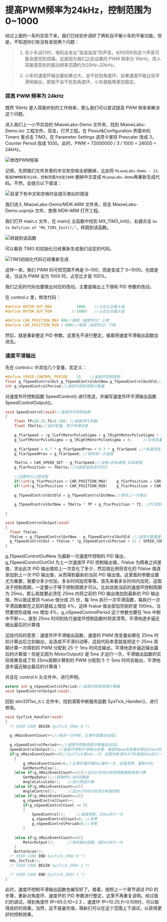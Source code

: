 # 提高PWM频率为24kHz，控制范围为0~1000

经过上面的一系列实验下来，我们已经初步调好了两轮自平衡小车的平衡功能。但是，不知道你们有没有发现两个问题：

> 1. 在小车运行时，电机会发出“滋滋滋滋”的声音，长时间听到这个声音可能会感觉到烦躁。这是因为我们之前设置的 PWM 频率为 10kHz，而人耳能感受到的振动频率范围约为20Hz~20kHz。

> 2. 小车的速度环输出量如果过大，会干扰到角度环。如果速度环能比较平滑地输出，那就不会干扰到角度环，小车就能够更加稳定。

### 提高 PWM 频率为 24kHz

既然 10kHz 是人耳能听到的工作频率，那么我们可以尝试提高 PWM 频率来解决这个问题。

进入我们上一小节实验的 MiaowLabs-Demo 文件夹，找到 MiaowLabs-Demo.ioc 工程文件，双击，打开工程。在 Pinout&Configuration 界面中的 Timers 里点击 TIM3，在 Parameter Settings 选项卡里将 Prescaler 改成 3，Counter Period 改成 1000。此时，PWM = 72000000 / 3 / 1000 = 24000 = 24kHz。 

![修改PWM频率](/img/2019-09-02_202052.png)

记得，先把我们文件夹里的中文和空格全部删掉，比如将 `MiaowLabs-Demo - 13、提高PWM频率为24k，控制范围为0至1000` 删掉中文变成 `MiaowLabs-Demo`再重新生成代码。不然，会提示以下错误：

![目录下有中文和空格时会提示类似的错误](/img/2019-09-02_203208.png)

我们进入 MiaowLabs-Demo/MDK-ARM 文件夹，双击 MiaowLabs-Demo.uvprojx 文件，使用 MDK-ARM 打开工程。

我们打开 main.c 文件，在 main() 主函数中找到 MX_TIM3_Init()，右键点击 `Go to Defition of "MX_TIM3_Init();"`，转跳到该函数。

![转跳到该函数](/img/2019-09-02_204538.png)

可以看到 TIM3 的初始化已经重新生成我们设定的代码。

![TIM3初始化代码已经重新生成](/img/2019-09-02_204734.png)

这样一来，我们 PWM 的可控范围不再是 0~100，而是变成了 0~1000。也就是说，当设为 PWM 设为 1000 时，占空比才是 100%。

我们之前的代码也要做出对应的改动。主要是输出上下限和 PID 参数的改动。

在 control.c 里，修改代码：

```c
#define MOTOR_OUT_MAX           1000	//占空比正最大值
#define MOTOR_OUT_MIN         (-1000)   //占空比负最大值
```

```c
#define CAR_POSITION_MAX 900//路程（速度积分）上限
#define CAR_POSITION_MIN (-900)//路程（速度积分）下限
```

然后，就是重新整定 PID 参数。这里先不进行整定，接着把速度平滑输出函数加进去。

### 速度平滑输出

先在 control.c 中添加几个变量、宏定义：

```c
#define SPEED_CONTROL_PERIOD	25	  //速度环控制周期
float g_fSpeedControlOut,g_fSpeedControlOutNew,g_fSpeedControlOutOld;//速度环输出
int g_nSpeedControlPeriod;//速度环控制周期计算量
```

对速度外环控制函数 SpeedControl() 进行改造，并编写速度外环平滑输出函数 SpeedControlOutput()。

```c
void SpeedControl(void)//速度外环控制函数
{
  	float fP=10.25,fI=0.108; //速度环PI参数，	
	float fDelta;//临时变量，用于存储误差
	
	g_fCarSpeed = (g_lLeftMotorPulseSigma + g_lRightMotorPulseSigma ) / 2;//左轮和右轮的速度平均值等于小车速度
    g_lLeftMotorPulseSigma = g_lRightMotorPulseSigma = 0;	  //全局变量，注意及时清零
    	
	g_fCarSpeed = 0.7 * g_fCarSpeedPrev + 0.3 * g_fCarSpeed ;//低通滤波，使速度更平滑
	g_fCarSpeedPrev = g_fCarSpeed; //保存前一次速度  

	fDelta = CAR_SPEED_SET - g_fCarSpeed;//误差=目标速度-实际速度  
    g_fCarPosition += fDelta;//对速度误差进行积分   
	
    //设置积分上限设限
	if((int)g_fCarPosition > CAR_POSITION_MAX)    g_fCarPosition = CAR_POSITION_MAX;
	if((int)g_fCarPosition < CAR_POSITION_MIN)    g_fCarPosition = CAR_POSITION_MIN;
	
    g_fSpeedControlOutOld = g_fSpeedControlOutNew;//保存上一次输出
    
    g_fSpeedControlOutNew = fDelta * fP + g_fCarPosition * fI; //PI控制器，输出=误差*P+误差积分*I
    
}

void SpeedControlOutput(void)
{
  float fValue;
  fValue = g_fSpeedControlOutNew - g_fSpeedControlOutOld ;//速度计算量差值=本次速度计算量-上次速度计算量
  g_fSpeedControlOut = fValue * (g_nSpeedControlPeriod + 1) / SPEED_CONTROL_PERIOD + g_fSpeedControlOutOld;//速度计算量差值* 
}
```
g_fSpeedControlOutNew 为最新一次速度环控制的 PID 输出， g_fSpeedControlOutOld 为上一次速度环 PID 控制输出值，fValue 为两者之间差值，求出此次 PID 输出值较上一次变化了多少，然后按比例将变化的 fValue 值逐渐加到上一次 PID 输出值，从而得到最新的当前 PID 输出值。这里面的参数设置尤为重要，我要分多少份加，多长时间加完等等。首先来看多长时间内加完，这取决于控制周期，一定要小于等于控制周期才可以。比如说我当前的速度环控制周期为 25ms，那么我就要必须在 25ms 内将之前的 PID 输出值加到最新的 PID 输出值，所以我这里将 fvalue 值分成 25 份，每 1ms 执行一次平滑函数，每执行一次平滑函数都在之前的基础上增加 4%，这样 fvalue 值全部加完刚好是 100ms，当然要想形成每 ms 增加 4%，g_nSpeedControlPeriod 这个参数也要在 1ms 中断中不断++，直到 25ms 时间到执行速度环控制函数时将其清零。平滑地逐步逼近输出最后的计算值

这段代码的意思：速度外环平滑输出函数，速度的 PWM 改变量如果在 25ms 时刻计算出后立刻输出，会造成不平滑抖动等，这段代码本意就是把这个 25ms 周期计算一次得到的 PWM 分配到 25 个 1ms 时间去输出，平滑地逐步逼近输出最后的计算值！但是又因为 MotorOutput() 是 5ms 才运行一次，平滑输出函数的实际效果变成了将 25ms周期计算到的 PWM 分配到 5 个 5ms 时间去输出，平滑地逐步逼近输出最后的计算值！

并且在 control.h 头文件中，进行声明。

```c
extern int g_nSpeedControlPeriod;//速度环控制周期计算量
void SpeedControlOutput(void); 
```

回到 stm32f1xx_it.c 文件中，找到滴答中断服务函数 SysTick_Handler()，进行修改。

```c
void SysTick_Handler(void)
{
  /* USER CODE BEGIN SysTick_IRQn 0 */
	
  g_nMainEventCount++;//每进一次中断，主事件函数自动加1
    
  g_nSpeedControlPeriod++;//速度环控制周期计算量自动加1
  SpeedControlOutput(); //速度环控制平滑输出处理，速度的pwm改变量如果在25ms时刻计算出后立刻输出，会造成不平滑抖动等，这段代码就是把这个25ms周期计算一次得到的pwm分配到5个5ms时间去输出，平滑地逐步逼近输出最后的计算值！ 
  if(g_nMainEventCount>=5)//SysTick是1ms一次，这里判断语句大于5就是5ms运行一次
	{
		g_nMainEventCount=0;//主事件循环每5ms循环一次，这里清零，重新计时。    
        GetMotorPulse();
	}else if(g_nMainEventCount==1){//这1ms时间片段获取数据和角度计算
        GetMpuData();//获取MPU-6050数据
		AngleCalculate();	//进行角度计算		
	}else if(g_nMainEventCount==2){
		AngleControl();	    //这1ms时间片段进行角度控制
	}else if(g_nMainEventCount==3){
		g_nSpeedControlCount++;
		if(g_nSpeedControlCount >= 5)
		{
			SpeedControl();     //速度控制，25ms进行一次
			g_nSpeedControlCount=0; //清零
            g_nSpeedControlPeriod=0;//清零
		}
        
	}else if(g_nMainEventCount==4){	
		MotorOutput();	 	//电机输出函数，每5ms执行一次
	}
	ButtonScan();
  /* USER CODE END SysTick_IRQn 0 */
  HAL_IncTick();
  /* USER CODE BEGIN SysTick_IRQn 1 */

  /* USER CODE END SysTick_IRQn 1 */
}
```

此时，速度环控制平滑输出函数也编写好了。接着，按照上一个章节调试 PID 的步骤，重新对角度环、速度环的 PID 参数进行整定，这里不再重复说明。经过我们的调试，得到角度环 fP=65.0;fD=2.3 ，速度环 fP=10.25,fI=0.108时，可以取得良好的效果。当然，这不是最优值，萌新们可以在这个范围上下调试，以获得更好的控制效果。



